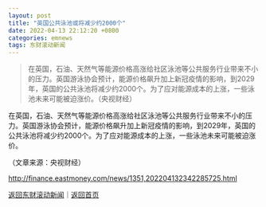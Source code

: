```yaml
---
layout: post
title: "英国公共泳池或将减少约2000个"
date: 2022-04-13 22:12:20 +0800
categories: emnews
tags: 东财滚动新闻
---
```

> 在英国，石油、天然气等能源价格高涨给社区泳池等公共服务行业带来不小的压力。英国游泳协会预计，能源价格飙升加上新冠疫情的影响，到2029年，英国的公共泳池将减少约2000个。为了应对能源成本的上涨，一些泳池未来可能被迫涨价。（央视财经）

<p>在英国，石油、天然气等能源价格高涨给社区泳池等公共服务行业带来不小的压力。英国游泳协会预计，能源价格飙升加上新冠疫情的影响，到2029年，英国的公共泳池将减少约2000个。为了应对能源成本的上涨，一些泳池未来可能被迫涨价。</p><p class="em_media">（文章来源：央视财经）</p>

<http://finance.eastmoney.com/news/1351,202204132342285725.html>

[返回东财滚动新闻](//finews.withounder.com/emnews/)｜[返回首页](//finews.withounder.com/)